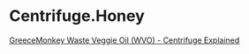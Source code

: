 # Centrifuge.Honey
[GreeceMonkey Waste Veggie Oil (WVO) - Centrifuge Explained](https://youtu.be/PsLGX-RbKuQ)
